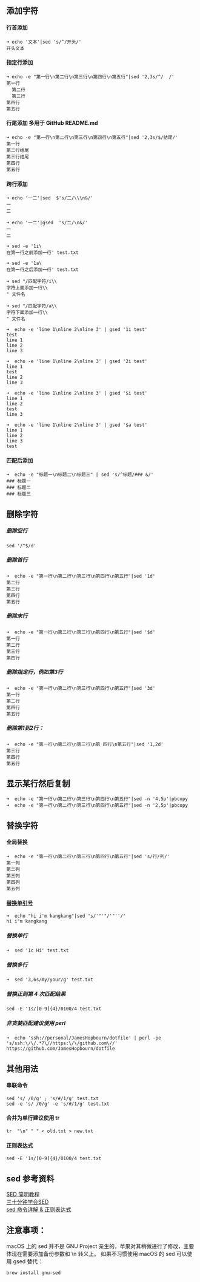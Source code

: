 ## 添加字符  
#### 行首添加
```
➜ echo '文本'|sed 's/^/开头/'
开头文本
```
#### 指定行添加  
```
➜ echo -e "第一行\n第二行\n第三行\n第四行\n第五行"|sed '2,3s/^/  /'
第一行
  第二行
  第三行
第四行
第五行
```
#### 行尾添加 多用于 GitHub README.md  
```
➜ echo -e "第一行\n第二行\n第三行\n第四行\n第五行"|sed '2,3s/$/结尾/'
第一行
第二行结尾
第三行结尾
第四行
第五行
```
#### 跨行添加
```
➜ echo '一二'|sed  $'s/二/\\\n&/'
一
二

➜ echo '一二'|gsed  's/二/\n&/'
一
二

➜ sed -e '1i\
在第一行之前添加一行' test.txt

➜ sed -e '1a\
在第一行之后添加一行' test.txt

➜ sed "/匹配字符/i\\
字符上面添加一行\\
" 文件名

➜ sed "/匹配字符/a\\
字符下面添加一行\\
" 文件名

➜  echo -e 'line 1\nline 2\nline 3' | gsed '1i test'
test
line 1
line 2
line 3

➜  echo -e 'line 1\nline 2\nline 3' | gsed '2i test'
line 1
test
line 2
line 3

➜  echo -e 'line 1\nline 2\nline 3' | gsed '$i test'
line 1
line 2
test
line 3

➜  echo -e 'line 1\nline 2\nline 3' | gsed '$a test'
line 1
line 2
line 3
test
```

#### 匹配后添加
```
➜  echo -e "标题一\n标题二\n标题三" | sed 's/^标题/### &/'
### 标题一
### 标题二
### 标题三
```

## 删除字符  
##### 删除空行  
```
sed '/^$/d'  
```
##### 删除首行  
```
➜  echo -e "第一行\n第二行\n第三行\n第四行\n第五行"|sed '1d'
第二行
第三行
第四行
第五行
```
##### 删除末行  
```
➜  echo -e "第一行\n第二行\n第三行\n第四行\n第五行"|sed '$d'
第一行
第二行
第三行
第四行

```
##### 删除指定行，例如第3行  
```
➜  echo -e "第一行\n第二行\n第三行\n第四行\n第五行"|sed '3d'
第一行
第二行
第四行
第五行
```
##### 删除第1到2行：  
```
➜  echo -e "第一行\n第二行\n第三行\n第 四行\n第五行"|sed '1,2d'
第三行
第四行
第五行
```
  
## 显示某行然后复制  
```
➜  echo -e "第一行\n第二行\n第三行\n第四行\n第五行"|sed -n '4,5p'|pbcopy
➜  echo -e "第一行\n第二行\n第三行\n第四行\n第五行"|sed -n '2,5p'|pbcopy
```
  
## 替换字符  
#### 全局替换  
```
➜  echo -e "第一行\n第二行\n第三行\n第四行\n第五行"|sed 's/行/列/'
第一列
第二列
第三列
第四列
第五列
```
#### [替换单引号](https://blog.csdn.net/wangbole/article/details/8250271)  
```
➜  echo "hi i'm kangkang"|sed 's/'"'"/'"''/'  
hi i"m kangkang
```
##### 替换单行  
```
➜  sed '1c Hi' test.txt  
```
##### 替换多行  
```
➜  sed '3,6s/my/your/g' test.txt  
```
##### 替换正则第 4 次匹配结果
```
sed -E '1s/[0-9]{4}/0100/4 test.txt
```
##### 非贪婪匹配建议使用 perl
```
➜  echo 'ssh://personal/JamesHopbourn/dotfile' | perl -pe 's/ssh:\/\/.*?\//https:\/\/github.com\//'
https://github.com/JamesHopbourn/dotfile
```

## 其他用法
#### 串联命令
```
sed 's/ /0/g' ; 's/#/1/g' test.txt
sed -e 's/ /0/g' -e 's/#/1/g' test.txt
```
#### 合并为单行建议使用 tr
```
tr  "\n" " " < old.txt > new.txt
```
#### 正则表达式
```
sed -E '1s/[0-9]{4}/0100/4 test.txt
```

## sed 参考资料  
[SED 简明教程](https://coolshell.cn/articles/9104.html)  
[三十分钟学会SED](https://github.com/mylxsw/growing-up/blob/master/doc/三十分钟学会SED.md)  
[sed 命令详解 & 正则表达式](https://blog.csdn.net/gua___gua/article/details/49304699)    
  
## 注意事项：  
macOS 上的 sed 并不是 GNU Project 亲生的，苹果对其稍微进行了修改，主要体现在需要添加备份参数和 \n 转义上。
如果不习惯使用 macOS 的 sed 可以使用 gsed 替代：  
```
brew install gnu-sed  
```
